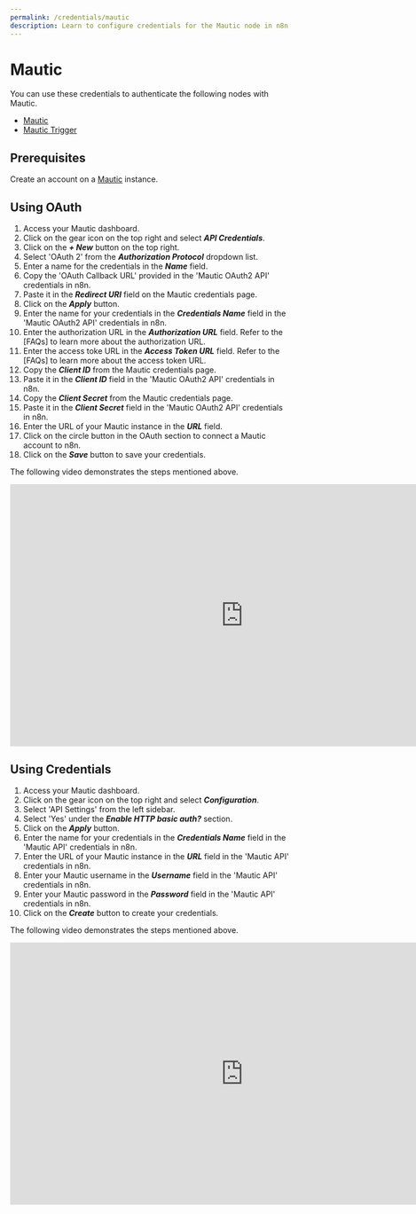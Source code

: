 ```yaml
---
permalink: /credentials/mautic
description: Learn to configure credentials for the Mautic node in n8n
---
```


# Mautic

You can use these credentials to authenticate the following nodes with Mautic.
- [Mautic](../../nodes-library/nodes/Mautic/README.md)
- [Mautic Trigger](../../nodes-library/trigger-nodes/MauticTrigger/README.md)

## Prerequisites

Create an account on a [Mautic](https://www.mautic.org/) instance.

## Using OAuth

1. Access your Mautic dashboard.
2. Click on the gear icon on the top right and select ***API Credentials***.
3. Click on the ***+ New*** button on the top right.
4. Select 'OAuth 2' from the ***Authorization Protocol*** dropdown list.
5. Enter a name for the credentials in the ***Name*** field.
6. Copy the 'OAuth Callback URL' provided in the 'Mautic OAuth2 API' credentials in n8n.
7. Paste it in the ***Redirect URI*** field on the Mautic credentials page.
8. Click on the ***Apply*** button.
9. Enter the name for your credentials in the ***Credentials Name*** field in the 'Mautic OAuth2 API' credentials in n8n.
10. Enter the authorization URL in the ***Authorization URL*** field. Refer to the [FAQs] to learn more about the authorization URL.
11. Enter the access toke URL in the ***Access Token URL*** field. Refer to the [FAQs] to learn more about the access token URL.
12. Copy the ***Client ID*** from the Mautic credentials page.
13. Paste it in the ***Client ID*** field in the 'Mautic OAuth2 API' credentials in n8n.
14. Copy the ***Client Secret*** from the Mautic credentials page.
15. Paste it in the ***Client Secret*** field in the 'Mautic OAuth2 API' credentials in n8n.
16. Enter the URL of your Mautic instance in the ***URL*** field.
17. Click on the circle button in the OAuth section to connect a Mautic account to n8n.
18. Click on the ***Save*** button to save your credentials.

The following video demonstrates the steps mentioned above.

<div class="video-container">
    <iframe width="840" height="472.5" src="https://www.youtube.com/embed/bbQ3KL34DME" frameborder="0" allow="accelerometer; autoplay; clipboard-write; encrypted-media; gyroscope; picture-in-picture" allowfullscreen></iframe>
</div>

## Using Credentials

1. Access your Mautic dashboard.
2. Click on the gear icon on the top right and select ***Configuration***.
3. Select 'API Settings' from the left sidebar.
4. Select 'Yes' under the ***Enable HTTP basic auth?*** section.
5. Click on the ***Apply*** button.
6. Enter the name for your credentials in the ***Credentials Name*** field in the 'Mautic API' credentials in n8n.
7. Enter the URL of your Mautic instance in the ***URL*** field in the 'Mautic API' credentials in n8n.
8. Enter your Mautic username in the ***Username*** field in the 'Mautic API' credentials in n8n.
9. Enter your Mautic password in the ***Password*** field in the 'Mautic API' credentials in n8n.
10. Click on the ***Create*** button to create your credentials.

The following video demonstrates the steps mentioned above.

<div class="video-container">
    <iframe width="840" height="472.5" src="https://www.youtube.com/embed/077wqv1rPLs" frameborder="0" allow="accelerometer; autoplay; clipboard-write; encrypted-media; gyroscope; picture-in-picture" allowfullscreen></iframe>
</div>
